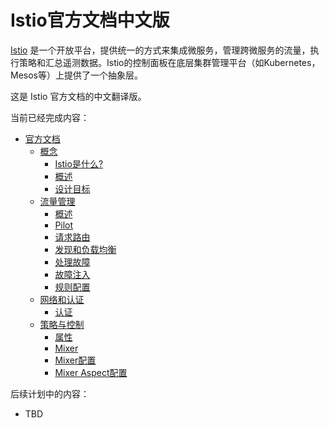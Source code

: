 # Istio官方文档中文版

[Istio](https://istio.io) 是一个开放平台，提供统一的方式来集成微服务，管理跨微服务的流量，执行策略和汇总遥测数据。Istio的控制面板在底层集群管理平台（如Kubernetes，Mesos等）上提供了一个抽象层。

这是 Istio 官方文档的中文翻译版。

当前已经完成内容：

- [官方文档](docs/index.md)
  - [概念](docs/concepts/index.md)
    - [Istio是什么?](docs/concepts/what-is-istio/index.md)
    - [概述](docs/concepts/what-is-istio/overview.md)
    - [设计目标](docs/concepts/what-is-istio/goals.md)
  - [流量管理](docs/concepts/traffic-management/index.md)
    - [概述](docs/concepts/traffic-management/overview.md)
    - [Pilot](docs/concepts/traffic-management/pilot.md)
    - [请求路由](docs/concepts/traffic-management/request-routing.md)
    - [发现和负载均衡](docs/concepts/traffic-management/load-balancing.md)
    - [处理故障](docs/concepts/traffic-management/handling-failures.md)
    - [故障注入](docs/concepts/traffic-management/fault-injection.md)
    - [规则配置](docs/concepts/traffic-management/rules-configuration.md)
  - [网络和认证](docs/concepts/network-and-auth/index.md)
    - [认证](docs/concepts/network-and-auth/auth.md)
  - [策略与控制](docs/concepts/policy-and-control/index.md)
    - [属性](docs/concepts/policy-and-control/attributes.md)
    - [Mixer](docs/concepts/policy-and-control/mixer.md)
    - [Mixer配置](docs/concepts/policy-and-control/mixer-config.md)
    - [Mixer Aspect配置](docs/concepts/policy-and-control/mixer-aspect-config.md)

后续计划中的内容：

- TBD